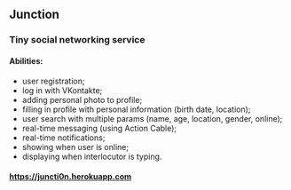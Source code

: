 ## Junction
### Tiny social networking service

#### Abilities:
 - user registration;
 - log in with VKontakte;
 - adding personal photo to profile;
 - filling in profile with personal information (birth date, location);
 - user search with multiple params (name, age, location, gender, online);
 - real-time messaging (using Action Cable);
 - real-time notifications;
 - showing when user is online;
 - displaying when interlocutor is typing.

#### https://juncti0n.herokuapp.com
